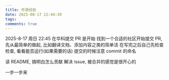 ```yaml
---
title: 开源经验
date: 2025-08-17 22:44:39
tags:
comments: true
---
```



2025-8-17 周日 22:45
在华科提交 PR 是开始
找到一个合适的社区开始提交 PR, 先从最简单的做起, 比如翻译文档、添加内容之类的简单活
在写完之后自己先检查检查, 看看能否运行(如果需要的话)
提交的时候注意 commit 的命名


读 README, 搞明白怎么贡献
解决 issue, 被合并的感觉是很开心的

一步一步来

